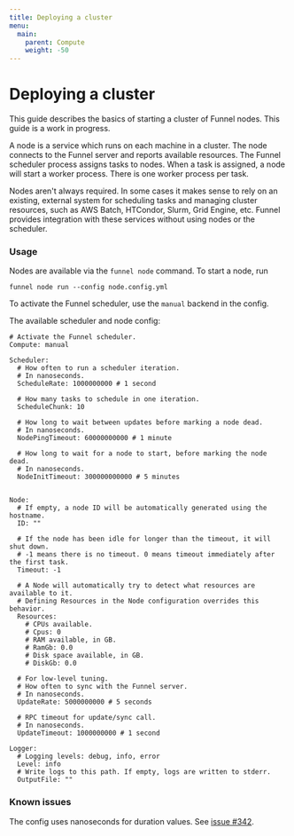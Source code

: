 ```yaml
---
title: Deploying a cluster
menu:
  main:
    parent: Compute
    weight: -50
---
```


# Deploying a cluster

This guide describes the basics of starting a cluster of Funnel nodes. 
This guide is a work in progress.

A node is a service
which runs on each machine in a cluster. The node connects to the Funnel server and reports
available resources. The Funnel scheduler process assigns tasks to nodes. When a task is
assigned, a node will start a worker process. There is one worker process per task.

Nodes aren't always required. In some cases it makes sense to rely on an existing,
external system for scheduling tasks and managing cluster resources, such as AWS Batch,
HTCondor, Slurm, Grid Engine, etc. Funnel provides integration with
these services without using nodes or the scheduler.

### Usage

Nodes are available via the `funnel node` command. To start a node, run
```
funnel node run --config node.config.yml
```

To activate the Funnel scheduler, use the `manual` backend in the config.

The available scheduler and node config:
```
# Activate the Funnel scheduler.
Compute: manual

Scheduler:
  # How often to run a scheduler iteration.
  # In nanoseconds.
  ScheduleRate: 1000000000 # 1 second

  # How many tasks to schedule in one iteration.
  ScheduleChunk: 10

  # How long to wait between updates before marking a node dead.
  # In nanoseconds.
  NodePingTimeout: 60000000000 # 1 minute

  # How long to wait for a node to start, before marking the node dead.
  # In nanoseconds.
  NodeInitTimeout: 300000000000 # 5 minutes


Node:
  # If empty, a node ID will be automatically generated using the hostname.
  ID: ""

  # If the node has been idle for longer than the timeout, it will shut down.
  # -1 means there is no timeout. 0 means timeout immediately after the first task.
  Timeout: -1

  # A Node will automatically try to detect what resources are available to it. 
  # Defining Resources in the Node configuration overrides this behavior.
  Resources:
    # CPUs available.
    # Cpus: 0
    # RAM available, in GB.
    # RamGb: 0.0
    # Disk space available, in GB.
    # DiskGb: 0.0

  # For low-level tuning.
  # How often to sync with the Funnel server.
  # In nanoseconds.
  UpdateRate: 5000000000 # 5 seconds

  # RPC timeout for update/sync call.
  # In nanoseconds.
  UpdateTimeout: 1000000000 # 1 second

Logger:
  # Logging levels: debug, info, error
  Level: info
  # Write logs to this path. If empty, logs are written to stderr.
  OutputFile: ""
```

### Known issues

The config uses nanoseconds for duration values. See [issue #342](https://github.com/ohsu-comp-bio/funnel/issues/342).
